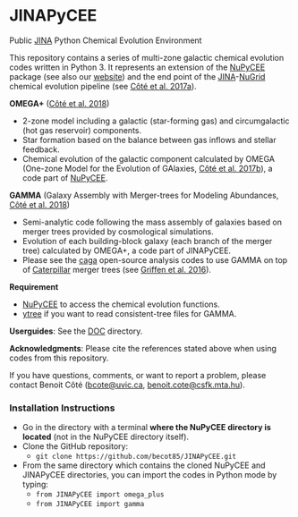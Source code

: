 JINAPyCEE
=========

Public <a href="http://www.jinaweb.org/">JINA</a> Python Chemical Evolution Environment

This repository contains a series of multi-zone galactic chemical evolution codes written in Python 3. It represents an extension of the <a href="http://github.com/NuGrid/NuPyCEE">NuPyCEE</a> package (see also our <a href="http://nugrid.github.io/NuPyCEE/">website</a>) and the end point of the <a href="http://www.jinaweb.org/">JINA</a>-<a href="http://www.nugridstars.org/">NuGrid</a> chemical evolution pipeline (see <a href="http://adsabs.harvard.edu/abs/2017nuco.confb0203C">Côté et al. 2017a</a>).

**OMEGA+** (<a href="http://adsabs.harvard.edu/abs/2018ApJ...859...67C">Côté et al. 2018</a>)

- 2-zone model including a galactic (star-forming gas) and circumgalactic (hot gas reservoir) components.
- Star formation based on the balance between gas inflows and stellar feedback.
- Chemical evolution of the galactic component calculated by OMEGA (One-zone Model for the Evolution of GAlaxies, <a href="http://adsabs.harvard.edu/abs/2017ApJ...835..128C">Côté et al. 2017b</a>), a code part of <a href="http://github.com/NuGrid/NuPyCEE">NuPyCEE</a>.

**GAMMA** (Galaxy Assembly with Merger-trees for Modeling Abundances, <a href="http://adsabs.harvard.edu/abs/2018ApJ...859...67C">Côté et al. 2018</a>)

- Semi-analytic code following the mass assembly of galaxies based on merger trees provided by cosmological simulations.
- Evolution of each building-block galaxy (each branch of the merger tree) calculated by OMEGA+, a code part of JINAPyCEE.
- Please see the  <a href="https://github.com/caterpillarproject/caga">caga</a> open-source analysis codes to use GAMMA on top of <a href="http://www.caterpillarproject.org/">Caterpillar</a> merger trees (see <a href="http://adsabs.harvard.edu/abs/2016ApJ...818...10G">Griffen et al. 2016</a>).


**Requirement**

* <a href="http://github.com/NuGrid/NuPyCEE">NuPyCEE</a> to access the chemical evolution functions.
* <a href="https://ytree.readthedocs.io/en/latest/">ytree</a> if you want to read consistent-tree files for GAMMA.

**Userguides**: See the <a href="https://github.com/becot85/JINAPyCEE/tree/master/DOC">DOC</a> directory.

**Acknowledgments**: Please cite the references stated above when using codes from this repository.

If you have questions, comments, or want to report a problem, please contact Benoit Côté (<bcote@uvic.ca>, <benoit.cote@csfk.mta.hu>).

### Installation Instructions

* Go in the directory with a terminal **where the NuPyCEE directory is located** (not in the NuPyCEE directory itself).
* Clone the GitHub repository:
	* `git clone https://github.com/becot85/JINAPyCEE.git`
* From the same directory which contains the cloned NuPyCEE and JINAPyCEE directories, you can import the codes in Python mode by typing:
	* `from JINAPyCEE import omega_plus`
	* `from JINAPyCEE import gamma`
